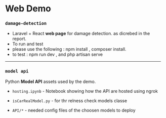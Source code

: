 # Web Demo



### `damage-detection`
- Laravel + React **web page** for damage detection. as dicrebed in the report.
- To run and test  
- please use the following : npm  install , composer install.
- to test :  npm run dev , and php artisan serve

---

### `model api`
Python **Model API** assets used by the demo.

- `hosting.ipynb` - Notebook showing how the API are hosted using ngrok

- `isCarRealModel.py` -  for thr relness check models classe

- `API/*` -  needed config files of the choosen models to deploy



